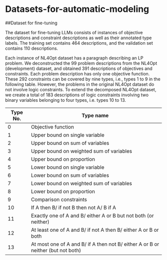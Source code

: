 # Datasets-for-automatic-modeling

##Dataset for fine-tuning

The dataset for fine-tuning LLMs consists of instances of objective descriptions and constraint descriptions as well as their annotated type labels. The training set contains 464 descriptions, and the validation set contains 110 descriptions.

Each instance of NL4Opt dataset has a paragraph describing an LP problem. We deconstructed the 99 problem descriptions from the NL4Opt (development) dataset, and obtained 391 descriptions of objectives and constraints. Each problem description has only one objective function. These 292 constraints can be covered by nine types, i.e., types 1 to 9 in the following table. However, the problems in the original NL4Opt dataset do not involve logic constraints. To extend the decomposed NL4Opt dataset, we create a total of 183 descriptions of logic constraints involving two binary variables belonging to four types, i.e. types 10 to 13. 

| Type No. | Type name                                                                        |
|----------|----------------------------------------------------------------------------------|
| 0        | Objective function                                                               |
| 1        | Upper bound on single variable                                                   |
| 2        | Upper bound on sum of variables                                                  |
| 3        | Upper bound on weighted sum of variables                                         |
| 4        | Upper bound on proportion                                                        |
| 5        | Lower bound on single variable                                                   |
| 6        | Lower bound on sum of variables                                                  |
| 7        | Lower bound on weighted sum of variables                                         |
| 8        | Lower bound on proportion                                                        |
| 9        | Comparison constraints                                                           |
| 10       | If A then B/ if not B then not A/ B if A                                         |
| 11       | Exactly one of A and B/ either A or B but not both (or neither)                  |
| 12       | At least one of A and B/ if not A then B/ either A or B or both                  |
| 13       | At most one of A and B/ if A then not B/ either A or B or neither (but not both) |
